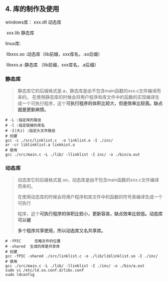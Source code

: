 ## 4. 库的制作及使用

windows库：
	xxx.dll 动态库

​	xxx.lib 静态库

linux库:

​	libxxx.so :动态库（lib前缀，xxx库名，.so后缀）

​	libxxx.a :静态库 （lib前缀，xxx库名，.a后缀）

### 静态库

> 静态库它的后缀格式是.a，静态库是由不包含main函数的xxx.c文件编译而来的。
> 在使用静态库的时候会将用户程序和库文件中的函数的实现编译生成一个可执行程序，这个**可执行程序的体积比较大，但是效率比较高。缺点就是更新麻烦。**

```shell
# -L :指定库的路径
# -l :指定链接的库名
# -I(大i) :指定头文件路径
# 创建
gcc -c ./src/linklist.c  -o linklist.o -I ./inc/
ar -cr liblinklist.a linkkist.o
# 使用
gcc ./src/main.c -L ./lib/ -llinklist -I inc/ -o ./bin/a.out
```

### 动态库

> 动态库它的后缀格式是.so，动态库是由不包含main函数的xxx.c文件编译而来的。
>
> 在使用动态库的时候会将用户程序和库文件中的函数的符号表编译生成一个可执行
>
> 程序，这个**可执行程序的体积比较小，更新容易，缺点效率比较低。动态库可以被**
>
> **多个程序共享使用，所以动态库又名共享库。**

```shell
# -fPIC      忽略文件的位置
# -shared  生成的库是共享库
# 创建
gcc -fPIC -shared ./src/linklist.c -o ./lib/liblinklist.so -I ./inc/
# 使用
gcc ./src/main.c -L ./lib/ -llinklist -I ./inc/ -o ./bin/a.out
sudo vi /etc/ld.so.conf.d/libc.conf
sudo ldconfig
```

